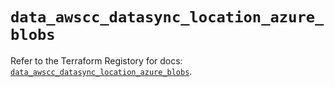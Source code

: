 # `data_awscc_datasync_location_azure_blobs`

Refer to the Terraform Registory for docs: [`data_awscc_datasync_location_azure_blobs`](https://registry.terraform.io/providers/hashicorp/awscc/0.70.0/docs/data-sources/datasync_location_azure_blobs).
